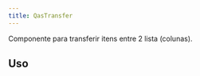 ```yaml
---
title: QasTransfer
---
```


Componente para transferir itens entre 2 lista (colunas).

<doc-api file="transfer/QasTransfer" name="QasTransfer" />

## Uso

<doc-example file="QasTransfer/Basic" title="Básico" />

<!-- <doc-example file="QasTransfer/DefaultSlot" title="Slot default" /> -->
